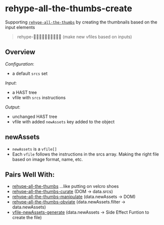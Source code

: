 # rehype-all-the-thumbs-create
Supporting [`rehype-all-the-thumbs`](https://github.com/ericdmoore/rehype-all-the-thumbs) by creating the thumbnails based on the input elements

> rehype-👍🏿👍🏼👍🏽👍🏻👍🏾 (make new vfiles based on inputs)

## Overview

_Configuration_:
- a default `srcs` set

_Input_:
- a HAST tree
- vfile with `srcs` instructions

_Output_:
- unchanged HAST tree
- vfile with added `newAssets` key added to the object

## newAssets

- `newAssets` is a `vfile[]` 
- Each `vfile` follows the instructions in the srcs array. Making the right file based on image format, name, etc.

## Pairs Well With:

- [rehype-all-the-thumbs](https://github.com/ericdmoore/rehype-all-the-thumbs) ...like putting on velcro shoes
- [rehype-all-the-thumbs-curate](https://github.com/ericdmoore/rehype-all-the-thumbs-curate) (DOM -> data.srcs)
- [rehype-all-the-thumbs-manipulate](https://github.com/ericdmoore/rehype-all-the-thumbs-manipulate) (data.newAssets -> DOM)
- [rehype-all-the-thumbs-obviate](https://github.com/ericdmoore/rehype-all-the-thumbs-obviate) (data.newAssets.filter -> data.newAssets)
- [vfile-newAssets-generate](https://github.com/ericdmoore/vfile-newAssets-generate) (data.newAssets -> Side Effect Funtion to create the file)
